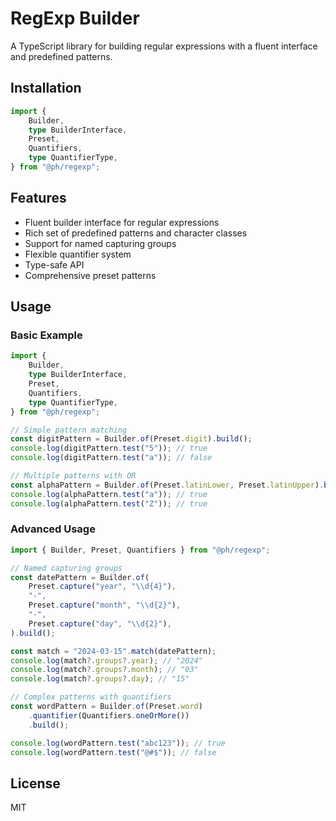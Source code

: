 # RegExp Builder

A TypeScript library for building regular expressions with a fluent interface and
predefined patterns.

## Installation

```ts
import {
    Builder,
    type BuilderInterface,
    Preset,
    Quantifiers,
    type QuantifierType,
} from "@ph/regexp";
```

## Features

- Fluent builder interface for regular expressions
- Rich set of predefined patterns and character classes
- Support for named capturing groups
- Flexible quantifier system
- Type-safe API
- Comprehensive preset patterns

## Usage

### Basic Example

```ts
import {
    Builder,
    type BuilderInterface,
    Preset,
    Quantifiers,
    type QuantifierType,
} from "@ph/regexp";

// Simple pattern matching
const digitPattern = Builder.of(Preset.digit).build();
console.log(digitPattern.test("5")); // true
console.log(digitPattern.test("a")); // false

// Multiple patterns with OR
const alphaPattern = Builder.of(Preset.latinLower, Preset.latinUpper).build();
console.log(alphaPattern.test("a")); // true
console.log(alphaPattern.test("Z")); // true
```

### Advanced Usage

```ts
import { Builder, Preset, Quantifiers } from "@ph/regexp";

// Named capturing groups
const datePattern = Builder.of(
    Preset.capture("year", "\\d{4}"),
    "-",
    Preset.capture("month", "\\d{2}"),
    "-",
    Preset.capture("day", "\\d{2}"),
).build();

const match = "2024-03-15".match(datePattern);
console.log(match?.groups?.year); // "2024"
console.log(match?.groups?.month); // "03"
console.log(match?.groups?.day); // "15"

// Complex patterns with quantifiers
const wordPattern = Builder.of(Preset.word)
    .quantifier(Quantifiers.oneOrMore())
    .build();

console.log(wordPattern.test("abc123")); // true
console.log(wordPattern.test("@#$")); // false
```

## License

MIT
